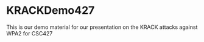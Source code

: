 # KRACKDemo427

This is our demo material for our presentation on the KRACK attacks against WPA2 for CSC427
